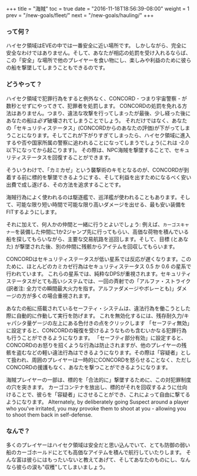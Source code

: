 +++ title = "海賊" toc = true date = "2016-11-18T18:56:39-08:00" weight = 1 prev = "/new-goals/fleet/" next = "/new-goals/hauling/" +++

### って何？

ハイセク領域はEVEの中では一番安全に近い場所です。 しかしながら、完全に安全なわけではありません。そして、あなたが相応の処罰を受け入れるならば、この「安全」な場所で他のプレイヤーを食い物にし、楽しみや利益のために彼らの船を撃墜してしまうこともできるのです。

### どうやって？

ハイセク領域で犯罪行為をすると例外なく、CONCORD - つまり宇宙警察 - が数秒とせずにやってきて、犯罪者を処罰します。 CONCORDの処罰を免れる方法はありません。つまり、違法な攻撃を行ってしまったが最後、少し経った後にあなたの船は*必ず*破壊されてしまうことでしょう。 それだけではなく、あなたの「セキュリティステータス」(CONCORDからのあなたの評価)が下がってしまうことになります。そしてこれが下がりすぎてしまったら、ハイセク領域に進入するや否や国家所属の警察に追われることになってしまうでしょう(これは -2.0 以下になってから起こります)。 その際は、NPC海賊を撃墜することで、セキュリティステータスを回復することができます。

そういうわけで、「カミカゼ」という襲撃術のキモとなるのが、CONCORDが到着する前に標的を撃墜できるようにする、そして利益を出すためになるべく安い出費で成し遂げる、その方法を追求することです。

海賊行為によく使われるのは駆逐艦で、巡洋艦が使われることもあります。そして、可能な限り短い時間で可能な限り高いダメージを出せる、最も安い装備をFITするようにします。

それに加えて、何人かの仲間と一緒に行うとよいでしょう: 例えば、`カーゴスキャナー`を装備した仲間に1か2ジャンプ先に行ってもらい、高価な荷物を積んでいる船を探してもらいながら、主要な交易航路を巡回します。そして、目標 (とあなた) が撃墜された後、別の仲間に残骸からアイテムを回収してもらいます。

CONCORDはセキュリティステータスが低い星系では反応が遅くなります。このために、ほとんどのカミカゼ行為はセキュリティステータス 0.5 か 0.6 の星系で行われています。 これらの星系では、純粋なDPSが重視されます。セキュリティステータスがとても高いシステムでは、一回の斉射での「アルファ・ストライク (訳者注: 全力での瞬間最大火力を指す。アルファダメージやボレーとも)」ダメージの方が多くの場合重視されます。

あなたの船に搭載されているセーフティ・システムは、違法行為を働こうとした際に自動的に作動して実行を防げます。 これを無効化するには、残存耐久力/キャパシタ量ゲージの左上にある色付きの点をクリックします 「セーフティ無効」に設定すると、CONCORDの報復を受けるようなものも含むいかなる犯罪行為も行うことができるようになります。 「セーフティ部分有効」に設定すると、CONCORDのお怒りを招くような行為は防止されますが、他のプレイヤーの残骸を盗むなどの軽い違法行為はできるようになります。その際は「容疑者」として扱われ、周囲のプレイヤーは一時的にCONCORDを怒らせることなく、ただしCONCORDの援護もなく、あなたを撃つことができるようになります。

海賊プレイヤーの一部は、標的を「合法的に」撃墜するために、この対犯罪制度の穴を突きます。 カーゴコンテナを放出し、標的がそれを回収するように仕向けることで、彼らを「容疑者」にさせることができ、これによって自由に撃てるようになります。 Alternately, by deliberately going Suspect around a player who you've irritated, you may provoke them to shoot at you - allowing you to shoot them back in self-defense.

### なんで？

多くのプレイヤーはハイセク領域は安全だと思い込んでいて、とても防御の弱い船のカーゴホールドにとても高価なアイテムを積んで航行していたりします。 そんな富は彼らにはもったいないと教えてあげて、そしてあなたのものにし、なんなら彼らの涙も"収穫"してしまいましょう。